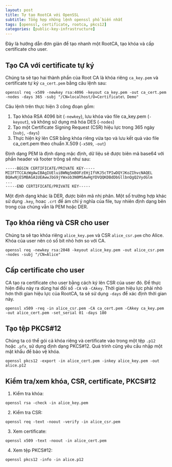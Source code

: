 ```yaml
---
layout: post
title: Tự tạo RootCA với OpenSSL
subtitle: Tổng hợp những lệnh openssl phổ biến nhất
tags: [openssl, certificate, rootca, pkcs12]
categories: [public-key-infrastructure]
---
```



Đây là hướng dẫn đơn giản để tạo nhanh một RootCA, tạo khóa và cấp certificate cho user.

## Tạo CA với certificate tự ký

Chúng ta sẽ tạo hai thành phần của Root CA là khóa riêng `ca_key.pem` và certificate tự ký `ca_cert.pem` bằng câu lệnh sau:

```
openssl req -x509 -newkey rsa:4096 -keyout ca_key.pem -out ca_cert.pem -nodes -days 365 -subj "/CN=localhost/O=Certificate\ Demo"
```

Câu lệnh trên thực hiện 3 công đoạn gồm:

1. Tạo khóa RSA 4096 bit (`-newkey`), lưu khóa vào file ca_key.pem (`-keyout`), và không sử dụng mã hóa DES (`-nodes`)
2. Tạo một Certificate Signing Request (CSR) hiệu lực trong 365 ngày (`subj`, `-days`)
3. Thực hiện ký lên CSR bằng khóa riêng vừa tạo và lưu kết quả vào file ca_cert.pem theo chuẩn X.509 (`-x509`, `-out`)

Định dạng PEM là định dạng mặc định, dữ liệu sẽ được biên mã base64 với phần header và footer trông sẽ như sau: 

```
-----BEGIN CERTIFICATE/PRIVATE KEY-----
MIIFTTCCAzWgAwIBAgIUEluiBWNg5mBOFzEHjIfVKJ5cTPIwDQYJKoZIhvcNAQEL
BQAwNjESMBAGA1UEAwwJbG9jYWxob3N0MSAwHgYDVQQKDBdDbGllbnQgQ2VydGlm
...
-----END CERTIFICATE/PRIVATE KEY-----
```

Một định dạng khác là DER, được biên mã nhị phân. Một số trường hợp khác sử dụng `.key`, hoac `.crt` để ám chỉ ý nghĩa của file, tuy nhiên định dạng bên trong của chúng vẫn là PEM hoặc DER.

## Tạo khóa riêng và CSR cho user

Chúng ta sẽ tạo khóa riêng `alice_key.pem` và CSR `alice_csr.pem` cho Alice. Khóa của user nên có số bít nhỏ hơn so với CA.

```
openssl req -newkey rsa:2048 -keyout alice_key.pem -out alice_csr.pem -nodes -subj "/CN=Alice"
```

## Cấp certificate cho user

CA tạo ra certificate cho user bằng cách ký lên CSR của user đó. Để  thực hiện điều này ra dùng hai đối số `-CA` và `-CAkey`. Thời gian hiệu lực phải nhỏ hơn thời gian hiệu lực của RootCA, ta sẽ sử dụng `-days` để xác định thời gian này.

```
openssl x509 -req -in alice_csr.pem -CA ca_cert.pem -CAkey ca_key.pem -out alice_cert.pem -set_serial 01 -days 180
```

## Tạo tệp PKCS#12

Chúng ta có thể gói cả khóa riêng và certificate vào trong một tệp `.p12` hoặc `.pfx`, sử dụng định dạng PKCS#12. Quá trình cũng yêu cầu nhập một mật khẩu để bảo vệ khóa.

```
openssl pkcs12 -export -in alice_cert.pem -inkey alice_key.pem -out alice.p12
```

## Kiểm tra/xem khóa, CSR, certificate, PKCS#12

1. Kiểm tra khóa:

```
openssl rsa -check -in alice_key.pem
```

2. Kiểm tra CSR:

```
openssl req -text -noout -verify -in alice_csr.pem
```

3. Xem certificate:

```
openssl x509 -text -noout -in alice_cert.pem
```

4. Xem tệp PKCS#12:

```
openssl pkcs12 -info -in alice.p12
```